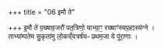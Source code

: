 +++
title = "06 इमौ ते"

+++
इ॒मौ ते॑ प॒ख्षाव॒जरौ॑ पत॒त्रिणो॒ याभ्या॒ꣳ॒ रख्षाꣳ॑स्यप॒हꣵस्य॑ग्ने ।   
ताभ्या॑म्पतेम सु॒कृता॑मु लो॒कय्ँयत्रर्ष॑यᳶ प्रथम॒जा ये पु॑रा॒णाः ।